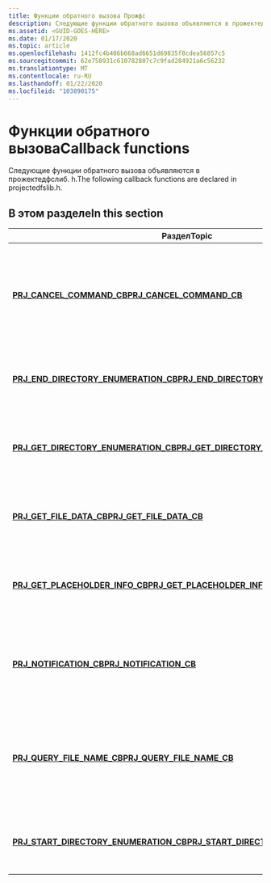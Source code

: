 ```yaml
---
title: Функции обратного вызова Прожфс
description: Следующие функции обратного вызова объявляются в прожектедфслиб. h.
ms.assetid: <GUID-GOES-HERE>
ms.date: 01/17/2020
ms.topic: article
ms.openlocfilehash: 1412fc4b406b668ad6651d69835f8cdea56857c5
ms.sourcegitcommit: 62e758931c610782807c7c9fad284921a6c56232
ms.translationtype: MT
ms.contentlocale: ru-RU
ms.lasthandoff: 01/22/2020
ms.locfileid: "103890175"
---
```

# <a name="callback-functions"></a><span data-ttu-id="a0401-103">Функции обратного вызова</span><span class="sxs-lookup"><span data-stu-id="a0401-103">Callback functions</span></span>

<span data-ttu-id="a0401-104">Следующие функции обратного вызова объявляются в прожектедфслиб. h.</span><span class="sxs-lookup"><span data-stu-id="a0401-104">The following callback functions are declared in projectedfslib.h.</span></span>

## <a name="in-this-section"></a><span data-ttu-id="a0401-105">В этом разделе</span><span class="sxs-lookup"><span data-stu-id="a0401-105">In this section</span></span>

| <span data-ttu-id="a0401-106">Раздел</span><span class="sxs-lookup"><span data-stu-id="a0401-106">Topic</span></span> | <span data-ttu-id="a0401-107">Описание</span><span class="sxs-lookup"><span data-stu-id="a0401-107">Description</span></span> |
|-|-|
| [<span data-ttu-id="a0401-108">**PRJ_CANCEL_COMMAND_CB**</span><span class="sxs-lookup"><span data-stu-id="a0401-108">**PRJ_CANCEL_COMMAND_CB**</span></span>](/windows/win32/api/projectedfslib/nc-projectedfslib-prj_cancel_command_cb) | <span data-ttu-id="a0401-109">Уведомляет поставщик о том, что операция с предыдущим вызовом обратного вызова должна быть отменена.</span><span class="sxs-lookup"><span data-stu-id="a0401-109">Notifies the provider that an operation by an earlier invocation of a callback should be canceled.</span></span> |
| [<span data-ttu-id="a0401-110">**PRJ_END_DIRECTORY_ENUMERATION_CB**</span><span class="sxs-lookup"><span data-stu-id="a0401-110">**PRJ_END_DIRECTORY_ENUMERATION_CB**</span></span>](/windows/win32/api/projectedfslib/nc-projectedfslib-prj_end_directory_enumeration_cb) | <span data-ttu-id="a0401-111">Информирует поставщика о перечислении каталогов.</span><span class="sxs-lookup"><span data-stu-id="a0401-111">Informs the provider that a directory enumeration is over.</span></span> |
| [<span data-ttu-id="a0401-112">**PRJ_GET_DIRECTORY_ENUMERATION_CB**</span><span class="sxs-lookup"><span data-stu-id="a0401-112">**PRJ_GET_DIRECTORY_ENUMERATION_CB**</span></span>](/windows/win32/api/projectedfslib/nc-projectedfslib-prj_get_directory_enumeration_cb) | <span data-ttu-id="a0401-113">Запрашивает сведения о перечислении каталога от поставщика.</span><span class="sxs-lookup"><span data-stu-id="a0401-113">Requests directory enumeration information from the provider.</span></span>
| [<span data-ttu-id="a0401-114">**PRJ_GET_FILE_DATA_CB**</span><span class="sxs-lookup"><span data-stu-id="a0401-114">**PRJ_GET_FILE_DATA_CB**</span></span>](/windows/win32/api/projectedfslib/nc-projectedfslib-prj_get_file_data_cb) | <span data-ttu-id="a0401-115">Запрашивает содержимое первичного потока данных файла.</span><span class="sxs-lookup"><span data-stu-id="a0401-115">Requests the contents of a file's primary data stream.</span></span>
| [<span data-ttu-id="a0401-116">**PRJ_GET_PLACEHOLDER_INFO_CB**</span><span class="sxs-lookup"><span data-stu-id="a0401-116">**PRJ_GET_PLACEHOLDER_INFO_CB**</span></span>](/windows/win32/api/projectedfslib/nc-projectedfslib-prj_get_placeholder_info_cb) | <span data-ttu-id="a0401-117">Запрашивает сведения о файле или каталоге от поставщика.</span><span class="sxs-lookup"><span data-stu-id="a0401-117">Requests information for a file or directory from the provider.</span></span>
| [<span data-ttu-id="a0401-118">**PRJ_NOTIFICATION_CB**</span><span class="sxs-lookup"><span data-stu-id="a0401-118">**PRJ_NOTIFICATION_CB**</span></span>](/windows/win32/api/projectedfslib/nc-projectedfslib-prj_notification_cb) | <span data-ttu-id="a0401-119">Доставляет уведомления поставщику об операциях файловой системы.</span><span class="sxs-lookup"><span data-stu-id="a0401-119">Delivers notifications to the provider about file system operations.</span></span>
| [<span data-ttu-id="a0401-120">**PRJ_QUERY_FILE_NAME_CB**</span><span class="sxs-lookup"><span data-stu-id="a0401-120">**PRJ_QUERY_FILE_NAME_CB**</span></span>](/windows/win32/api/projectedfslib/nc-projectedfslib-prj_query_file_name_cb) | <span data-ttu-id="a0401-121">Определяет, существует ли указанный путь к файлу в резервном хранилище поставщика.</span><span class="sxs-lookup"><span data-stu-id="a0401-121">Determines whether a given file path exists in the provider's backing store.</span></span>
| [<span data-ttu-id="a0401-122">**PRJ_START_DIRECTORY_ENUMERATION_CB**</span><span class="sxs-lookup"><span data-stu-id="a0401-122">**PRJ_START_DIRECTORY_ENUMERATION_CB**</span></span>](/windows/win32/api/projectedfslib/nc-projectedfslib-prj_start_directory_enumeration_cb) | <span data-ttu-id="a0401-123">Информирует поставщика о запуске перечисления каталогов.</span><span class="sxs-lookup"><span data-stu-id="a0401-123">Informs the provider that a directory enumeration is starting.</span></span>